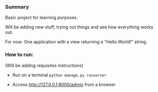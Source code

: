 ### Summary

Basic project for learning purposes.

Will be adding new stuff, trying out things and see how everything works out.

For now:
One application with a view returning a "Hello World!" string.

### How to run:

(Will be adding requisites instructions)

- Run on a terminal
  `python manage.py runserver`

- Access http://127.0.0.1:8000/admin from a browser
